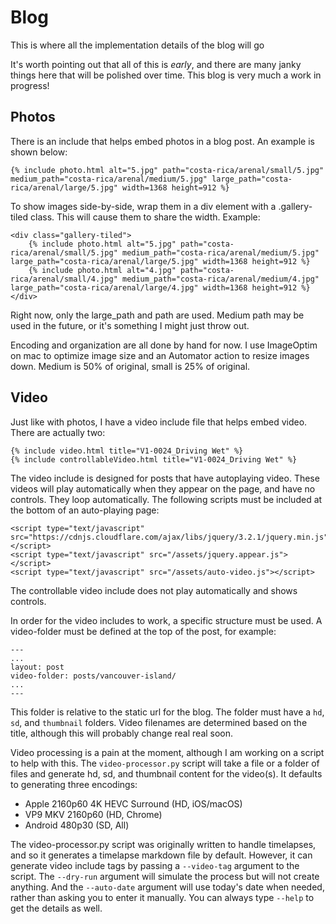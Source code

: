 # Blog

This is where all the implementation details of the blog will go

It's worth pointing out that all of this is *early*, and there are many janky things here that will be polished over time. This blog is very much a work in progress!

## Photos

There is an include that helps embed photos in a blog post. An example is shown below:

    {% include photo.html alt="5.jpg" path="costa-rica/arenal/small/5.jpg" medium_path="costa-rica/arenal/medium/5.jpg" large_path="costa-rica/arenal/large/5.jpg" width=1368 height=912 %}

To show images side-by-side, wrap them in a div element with a .gallery-tiled class. This will cause them to share the width. Example:


    <div class="gallery-tiled">
        {% include photo.html alt="5.jpg" path="costa-rica/arenal/small/5.jpg" medium_path="costa-rica/arenal/medium/5.jpg" large_path="costa-rica/arenal/large/5.jpg" width=1368 height=912 %}
        {% include photo.html alt="4.jpg" path="costa-rica/arenal/small/4.jpg" medium_path="costa-rica/arenal/medium/4.jpg" large_path="costa-rica/arenal/large/4.jpg" width=1368 height=912 %}
    </div>

Right now, only the large_path and path are used. Medium path may be used in the future, or it's something I might just throw out.

Encoding and organization are all done by hand for now. I use ImageOptim on mac to optimize image size and an Automator action to resize images down. Medium is 50% of original, small is 25% of original.

## Video

Just like with photos, I have a video include file that helps embed video. There are actually two:

    {% include video.html title="V1-0024_Driving Wet" %}
    {% include controllableVideo.html title="V1-0024_Driving Wet" %}

The video include is designed for posts that have autoplaying video. These videos will play automatically when they appear on the page, and have no controls. They loop automatically. The following scripts must be included at the bottom of an auto-playing page:

    <script type="text/javascript" src="https://cdnjs.cloudflare.com/ajax/libs/jquery/3.2.1/jquery.min.js"></script>
    <script type="text/javascript" src="/assets/jquery.appear.js"></script>
    <script type="text/javascript" src="/assets/auto-video.js"></script>

The controllable video include does not play automatically and shows controls.

In order for the video includes to work, a specific structure must be used. A video-folder must be defined at the top of the post, for example:

    ---
    ...
    layout: post
    video-folder: posts/vancouver-island/
    ...
    ---

This folder is relative to the static url for the blog. The folder must have a `hd`, `sd`, and `thumbnail` folders. Video filenames are determined based on the title, although this will probably change real real soon.

Video processing is a pain at the moment, although I am working on a script to help with this. The `video-processor.py` script will take a file or a folder of files and generate hd, sd, and thumbnail content for the video(s). It defaults to generating three encodings:

- Apple 2160p60 4K HEVC Surround (HD, iOS/macOS)
- VP9 MKV 2160p60 (HD, Chrome)
- Android 480p30 (SD, All)

The video-processor.py script was originally written to handle timelapses, and so it generates a timelapse markdown file by default. However, it can generate video include tags by passing a `--video-tag` argument to the script. The `--dry-run` argument will simulate the process but will not create anything. And the `--auto-date` argument will use today's date when needed, rather than asking you to enter it manually. You can always type `--help` to get the details as well.
